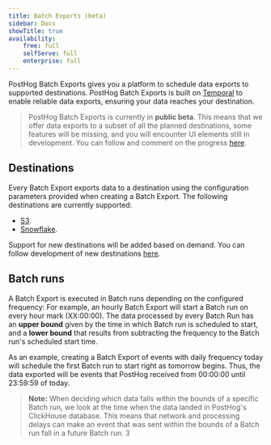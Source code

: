 ```yaml
---
title: Batch Exports (beta)
sidebar: Docs
showTitle: true
availability:
    free: full
    selfServe: full
    enterprise: full
---
```


PostHog Batch Exports gives you a platform to schedule data exports to supported destinations. PostHog Batch Exports is built on [Temporal](https://www.temporal.io/) to enable reliable data exports, ensuring your data reaches your destination.

> PostHog Batch Exports is currently in **public beta**. This means that we offer data exports to a subset of all the planned destinations, some features will be missing, and you will encounter UI elements still in development. You can follow and comment on the progress [here](https://github.com/PostHog/posthog/issues/15997).

## Destinations

Every Batch Export exports data to a destination using the configuration parameters provided when creating a Batch Export. The following destinations are currently supported:
* [S3](/docs/batch-exports/s3).
* [Snowflake](/docs/batch-exports/snowflake).

Support for new destinations will be added based on demand. You can follow development of new destinations [here](https://github.com/PostHog/posthog/issues/15997).

## Batch runs

A Batch Export is executed in Batch runs depending on the configured frequency: For example, an hourly Batch Export will start a Batch run on every hour mark (XX:00:00). The data processed by every Batch Run has an **upper bound** given by the time in which Batch run is scheduled to start, and a **lower bound** that results from subtracting the frequency to the Batch run's scheduled start time.

As an example, creating a Batch Export of events with daily frequency today will schedule the first Batch run to start right as tomorrow begins. Thus, the data exported will be events that PostHog received from 00:00:00 until 23:59:59 of today.

> **Note:** When deciding which data falls within the bounds of a specific Batch run, we look at the time when the data landed in PostHog's ClickHouse database. This means that network and processing delays can make an event that was sent within the bounds of a Batch run fall in a future Batch run.
3
